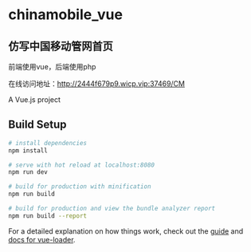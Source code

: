 # chinamobile_vue
<h2>仿写中国移动管网首页</h2>
前端使用vue，后端使用php

在线访问地址：http://2444f679p9.wicp.vip:37469/CM

A Vue.js project

## Build Setup

``` bash
# install dependencies
npm install

# serve with hot reload at localhost:8080
npm run dev

# build for production with minification
npm run build

# build for production and view the bundle analyzer report
npm run build --report
```

For a detailed explanation on how things work, check out the [guide](http://vuejs-templates.github.io/webpack/) and [docs for vue-loader](http://vuejs.github.io/vue-loader).
